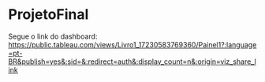 # ProjetoFinal
Segue o link do dashboard:
https://public.tableau.com/views/Livro1_17230583769360/Painel1?:language=pt-BR&publish=yes&:sid=&:redirect=auth&:display_count=n&:origin=viz_share_link
